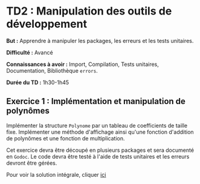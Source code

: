 # TD2 : Manipulation des outils de développement

__But :__ Apprendre à manipuler les packages, les erreurs et les tests unitaires. 

__Difficulté :__ Avancé

__Connaissances à avoir :__ Import, Compilation, Tests unitaires, Documentation, Bibliothèque `errors`.

__Durée du TD :__ 1h30-1h45

## Exercice 1 : Implémentation et manipulation de polynômes

Implémenter la structure `Polynome` par un tableau de coefficients de taille fixe. Implémenter une méthode d'affichage ainsi qu'une fonction d'addition de polynômes et une fonction de multiplication. 

Cet exercice devra être découpé en plusieurs packages et sera documenté en `Godoc`. Le code devra être testé à l'aide de tests unitaires et les erreurs devront être gérées. 

Pour voir la solution intégrale, cliquer [ici](exo4.1/solution_exo4.1.md)

